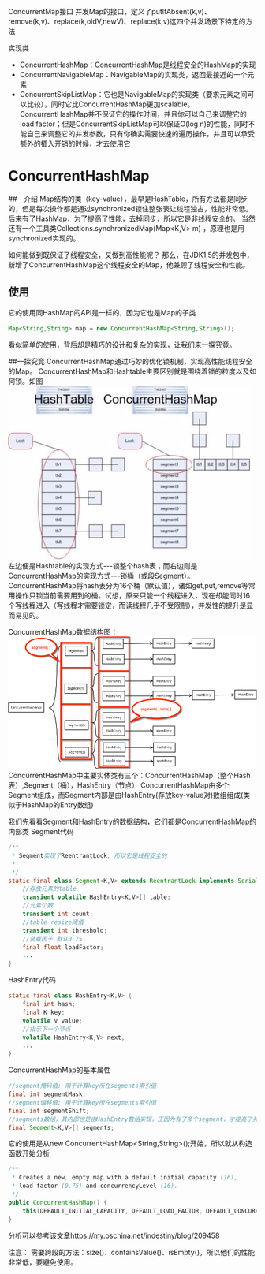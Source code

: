 ConcurrentMap接口
并发Map的接口，定义了putIfAbsent(k,v)、remove(k,v)、replace(k,oldV,newV)、replace(k,v)这四个并发场景下特定的方法

实现类
* ConcurrentHashMap：ConcurrentHashMap是线程安全的HashMap的实现
* ConcurrentNavigableMap：NavigableMap的实现类，返回最接近的一个元素
* ConcurrentSkipListMap：它也是NavigableMap的实现类（要求元素之间可以比较），同时它比ConcurrentHashMap更加scalable。ConcurrentHashMap并不保证它的操作时间，并且你可以自己来调整它的load factor；但是ConcurrentSkipListMap可以保证O(log n)的性能，同时不能自己来调整它的并发参数，只有你确实需要快速的遍历操作，并且可以承受额外的插入开销的时候，才去使用它



# ConcurrentHashMap
##　介绍
Map结构的类（key-value），最早是HashTable，所有方法都是同步的，但是每次操作都是通过synchronized锁住整张表让线程独占，性能非常低。
后来有了HashMap，为了提高了性能，去掉同步，所以它是非线程安全的。
当然还有一个工具类Collections.synchronizedMap(Map<K,V> m) ，原理也是用synchronized实现的。

如何能做到既保证了线程安全，又做到高性能呢？
那么，在JDK1.5的并发包中，新增了ConcurrentHashMap这个线程安全的Map，他兼顾了线程安全和性能。

## 使用
它的使用同HashMap的API是一样的，因为它也是Map的子类
```java
Map<String,String> map = new ConcurrentHashMap<String,String>();
```
看似简单的使用，背后却是精巧的设计和复杂的实现，让我们来一探究竟。

##一探究竟
ConcurrentHashMap通过巧妙的优化锁机制，实现高性能线程安全的Map。
ConcurrentHashMap和Hashtable主要区别就是围绕着锁的粒度以及如何锁。如图
![](/chapter5/551.png)
左边便是Hashtable的实现方式---锁整个hash表；而右边则是ConcurrentHashMap的实现方式---锁桶（或段Segment）。 ConcurrentHashMap将hash表分为16个桶（默认值），诸如get,put,remove等常用操作只锁当前需要用到的桶。试想，原来只能一个线程进入，现在却能同时16个写线程进入（写线程才需要锁定，而读线程几乎不受限制），并发性的提升是显而易见的。

ConcurrentHashMap数据结构图：
![](/chapter5/552.png)
ConcurrentHashMap中主要实体类有三个：ConcurrentHashMap（整个Hash表）,Segment（桶），HashEntry（节点）
ConcurrentHashMap由多个Segment组成，而Segment内部是由HashEntry(存放key-value对)数组组成(类似于HashMap的Entry数组)

我们先看看Segment和HashEntry的数据结构，它们都是ConcurrentHashMap的内部类
Segment代码
```java
/**
 * Segment实现了ReentrantLock, 所以它是线程安全的
 * 
 */
static final class Segment<K,V> extends ReentrantLock implements Serializable {
    //存放元素的table
    transient volatile HashEntry<K,V>[] table;
    //元素个数
    transient int count;
    //table resize阈值
    transient int threshold;
    //装载因子,默认0.75   
    final float loadFactor;
    ...
}

```
HashEntry代码
```java
static final class HashEntry<K,V> {
	final int hash;
	final K key;
	volatile V value;
	//指示下一个节点
	volatile HashEntry<K,V> next;
	...
}


```
ConcurrentHashMap的基本属性
```java
//segment掩码值: 用于计算key所在segments索引值
final int segmentMask;
//segment偏移值: 用于计算key所在segments索引值   
final int segmentShift;
//segments数组，其内部也是由HashEntry数组实现，正因为有了多个segment，才提高了并发度   
final Segment<K,V>[] segments;
```

它的使用是从new ConcurrentHashMap<String,String>();开始，所以就从构造函数开始分析
```java
/**
 * Creates a new, empty map with a default initial capacity (16),
 * load factor (0.75) and concurrencyLevel (16).
 */
public ConcurrentHashMap() {
	this(DEFAULT_INITIAL_CAPACITY, DEFAULT_LOAD_FACTOR, DEFAULT_CONCURRENCY_LEVEL);
}
```
分析可以参考该文章<https://my.oschina.net/indestiny/blog/209458>

注意：
需要跨段的方法：size()、containsValue()、isEmpty()，所以他们的性能非常低，要避免使用。
